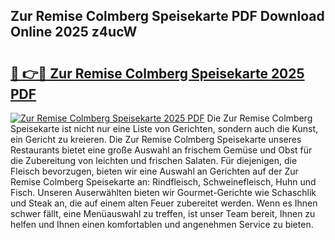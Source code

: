 ## Zur Remise Colmberg Speisekarte PDF Download Online 2025 z4ucW

# <h2><a href="http://gc5hid.nevu.top/?p=Zur+Remise+Colmberg+Speisekarte">🔗 👉🔴 Zur Remise Colmberg Speisekarte 2025 PDF</a></h2>

[![Zur Remise Colmberg Speisekarte 2025 PDF](https://i.imgur.com/dBaPXMq.png)](http://gc5hid.nevu.top/?p=Zur+Remise+Colmberg+Speisekarte)
Die Zur Remise Colmberg Speisekarte ist nicht nur eine Liste von Gerichten, sondern auch die Kunst, ein Gericht zu kreieren. Die Zur Remise Colmberg Speisekarte unseres Restaurants bietet eine große Auswahl an frischem Gemüse und Obst für die Zubereitung von leichten und frischen Salaten. Für diejenigen, die Fleisch bevorzugen, bieten wir eine Auswahl an Gerichten auf der Zur Remise Colmberg Speisekarte an: Rindfleisch, Schweinefleisch, Huhn und Fisch. Unseren Auserwählten bieten wir Gourmet-Gerichte wie Schaschlik und Steak an, die auf einem alten Feuer zubereitet werden. Wenn es Ihnen schwer fällt, eine Menüauswahl zu treffen, ist unser Team bereit, Ihnen zu helfen und Ihnen einen komfortablen und angenehmen Service zu bieten.
